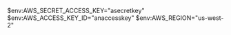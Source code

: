 $env:AWS_SECRET_ACCESS_KEY="asecretkey"
$env:AWS_ACCESS_KEY_ID="anaccesskey"
$env:AWS_REGION="us-west-2"
